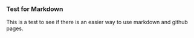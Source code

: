 ### Test for Markdown

This is a test to see if there is an easier way to use markdown and github pages.
